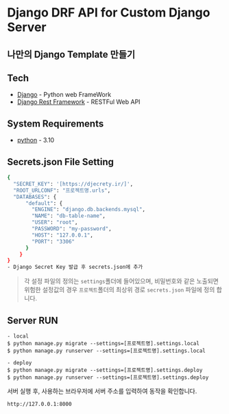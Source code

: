 # Django DRF API for Custom Django Server
나만의 Django Template 만들기 
---
## Tech
* [Django] - Python web FrameWork
* [Django Rest Framework] - RESTFul Web API
## System Requirements
* [python] - 3.10
## Secrets.json File Setting
```sh
{
  "SECRET_KEY": '[https://djecrety.ir/]',
  "ROOT_URLCONF": "프로젝트명.urls",
  "DATABASES": {
      "default": {
        "ENGINE": "django.db.backends.mysql",
        "NAME": "db-table-name",
        "USER": "root",
        "PASSWORD": "my-password",
        "HOST": "127.0.0.1",
        "PORT": "3306"
      }
    }
}
- Django Secret Key 발급 후 secrets.json에 추가
```
> 각 설정 파일의 정의는 `settings`폴더에 들어있으며, 비밀번호와 같은 노출되면 위험한 설정값의 경우 `프로젝트`폴더의 최상위 경로 `secrets.json` 파일에 정의 합니다.
## Server RUN
```
- local
$ python manage.py migrate --settings=[프로젝트명].settings.local
$ python manage.py runserver --settings=[프로젝트명].settings.local

- deploy
$ python manage.py migrate --settings=[프로젝트명].settings.deploy
$ python manage.py runserver --settings=[프로젝트명].settings.deploy
```

서버 실행 후, 사용하는 브라우저에 서버 주소를 입력하여 동작을 확인합니다.

```sh
http://127.0.0.1:8000
```

[//]: # (These are reference links used in the body of this note and get stripped out when the markdown processor does its job. There is no need to format nicely because it shouldn't be seen. Thanks SO - http://stackoverflow.com/questions/4823468/store-comments-in-markdown-syntax)

   [fount logo]: <https://fount.co/wp-content/uploads/2017/07/fount-ci@2x.png>
   [python]: <https://www.python.org/>
   [Django]: <https://www.djangoproject.com/>
   [Django Rest Framework]: <http://www.django-rest-framework.org/>
   [Django Rest Swagger]: <https://django-rest-swagger.readthedocs.io>